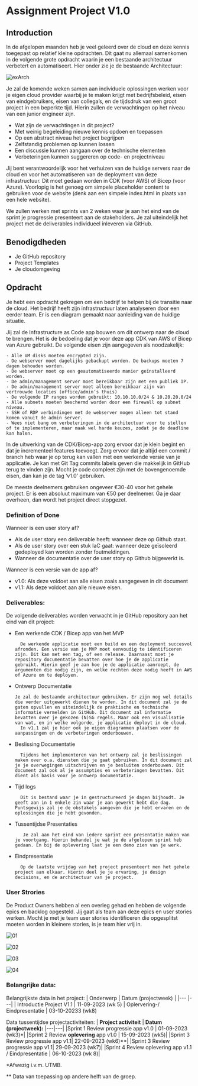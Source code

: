 # Assignment Project V1.0

## Introduction
In de afgelopen maanden heb je veel geleerd over de cloud en deze kennis toegepast op relatief kleine opdrachten. Dit gaat nu allemaal samenkomen in de volgende grote opdracht waarin je een bestaande architectuur verbetert en automatiseert. Hier onder zie je de bestaande Architectuur:

![exArch](../../../00_includes/Project/V1.0/excistingArch.png)

Je zal de komende weken samen aan individuele oplossingen werken voor je eigen cloud provider waarbij je te maken krijgt met bedrijfsbeleid, eisen van eindgebruikers, eisen van collega’s, en de tijdsdruk van een groot project in een beperkte tijd. Hierin zullen de verwachtingen op het niveau van een junior engineer zijn.

- Wat zijn de verwachtingen in dit project?
- Met weinig begeleiding nieuwe kennis opdoen en toepassen
- Op een abstract niveau het project begrijpen
- Zelfstandig problemen op kunnen lossen
- Een discussie kunnen aangaan over de technische elementen
- Verbeteringen kunnen suggereren op code- en projectniveau

Jij bent verantwoordelijk voor het verhuizen van de huidige servers naar de cloud en voor het automatiseren van de deployment van deze infrastructuur. Dit moet gedaan worden in CDK (voor AWS) of Bicep (voor Azure). Voorlopig is het genoeg om simpele placeholder content te gebruiken voor de website (denk aan een simpele index.html in plaats van een hele website).

We zullen werken met sprints van 2 weken waar je aan het eind van de sprint je progressie presenteert aan de stakeholders. Je zal uiteindelijk het project met de deliverables individueel inleveren via GitHub. 

## **Benodigdheden**
- Je GitHub repository
- Project Templates
- Je cloudomgeving

## **Opdracht**

Je hebt een opdracht gekregen om een bedrijf te helpen bij de transitie naar de cloud. Het bedrijf heeft zijn infrastructuur laten analyseren door een eerder team. Er is een diagram gemaakt naar aanleiding van de huidige situatie.

Jij zal de Infrastructure as Code app bouwen om dit ontwerp naar de cloud te brengen. Het is de bedoeling dat je voor deze app CDK van AWS of Bicep van Azure gebruikt. De volgende eisen zijn aangegeven als noodzakelijk:

    - Alle VM disks moeten encrypted zijn.
    - De webserver moet dagelijks gebackupt worden. De backups moeten 7 dagen behouden worden.
    - De webserver moet op een geautomatiseerde manier geïnstalleerd worden.
    - De admin/management server moet bereikbaar zijn met een publiek IP.
    - De admin/management server moet alleen bereikbaar zijn van vertrouwde locaties (office/admin’s thuis)
    - De volgende IP ranges worden gebruikt: 10.10.10.0/24 & 10.20.20.0/24
    - Alle subnets moeten beschermd worden door een firewall op subnet niveau.
    - SSH of RDP verbindingen met de webserver mogen alleen tot stand komen vanuit de admin server.
    - Wees niet bang om verbeteringen in de architectuur voor te stellen of te implementeren, maar maak wel harde keuzes, zodat je de deadline kan halen.

In de uitwerking van de CDK/Bicep-app zorg ervoor dat je klein begint en dat je incrementeel features toevoegt. Zorg ervoor dat je altijd een commit / branch heb waar je op terug kan vallen met een werkende versie van je applicatie. Je kan met Git Tag commits labels geven die makkelijk in GitHub terug te vinden zijn. Mocht je code compleet zijn met de bovengenoemde eisen, dan kan je de tag ‘v1.0’ gebruiken.

De meeste deelnemers gebruiken ongeveer €30-40 voor het gehele project. Er is een absoluut maximum van €50 per deelnemer. Ga je daar overheen, dan wordt het project direct stopgezet.

### Definition of Done
Wanneer is een user story af?
- Als de user story een deliverable heeft: wanneer deze op Github staat.
- Als de user story over een stuk IaC gaat: wanneer deze geïsoleerd gedeployed kan worden zonder foutmeldingen.
- Wanneer de documentatie over de user story op Github bijgewerkt is.

Wanneer is een versie van de app af?
- v1.0: Als deze voldoet aan alle eisen zoals aangegeven in dit document
- v1.1: Als deze voldoet aan alle nieuwe eisen.

### Deliverables:
De volgende deliverables worden verwacht in je GitHub repository aan het eind van dit project:
- Een werkende CDK / Bicep app van het MVP

        De werkende applicatie moet een build en een deployment succesvol afronden. Een versie van je MVP moet eenvoudig te identificeren zijn. Dit kan met een tag, of een release. Daarnaast moet je repository documentatie bevatten over hoe je de applicatie gebruikt. Hierin geef je aan hoe je de applicatie aanroept, de argumenten die nodig zijn, en welke rechten deze nodig heeft in AWS of Azure om te deployen.


- Ontwerp Documentatie

      Je zal de bestaande architectuur gebruiken. Er zijn nog wel details die verder uitgewerkt dienen te worden. In dit document zal je de gaten opvullen en uiteindelijk de praktische en technische informatie vermelden in GitHub. Dit document zal informatie bevatten over je gekozen (N)SG regels. Maar ook een visualisatie van wat, en in welke volgorde, je applicatie deployt in de cloud.
        In v1.1 zal je hier ook je eigen diagrammen plaatsen voor de aanpassingen en de verbeteringen onderbouwen.
  
- Beslissing Documentatie

        Tijdens het implementeren van het ontwerp zal je beslissingen maken over o.a. diensten die je gaat gebruiken. In dit document zal je je overwegingen uitschrijven en je besluiten onderbouwen. Dit document zal ook al je assumpties en verbeteringen bevatten. Dit dient als basis voor je ontwerp documentatie.

- Tijd logs

        Dit is bestand waar je in gestructureerd je dagen bijhoudt. Je geeft aan in 1 enkele zin waar je aan gewerkt hebt die dag. Puntsgewijs zal je de obstakels aangeven die je hebt ervaren en de oplossingen die je hebt gevonden.

- Tussentijdse Presentaties

         Je zal aan het eind van iedere sprint een presentatie maken van je voortgang. Hierin behandel je wat je de afgelopen sprint heb gedaan. En bij de oplevering laat je een demo zien van je werk.


- Eindpresentatie

        Op de laatste vrijdag van het project presenteert men het gehele project aan elkaar. Hierin deel je je ervaring, je design decisions, en de architectuur van je project.

### User Strories

De Product Owners hebben al een overleg gehad en hebben de volgende epics en backlog opgesteld. Jij gaat als team aan deze epics en user stories werken.
Mocht je met je team user stories identificeren die opgesplitst moeten worden in kleinere stories, is je team hier vrij in.

![01](../../../00_includes/Project/V1.0/userStory01.png)

![02](../../../00_includes/Project/V1.0/userStory02.png)

![03](../../../00_includes/Project/V1.0/userStory03.png)

![04](../../../00_includes/Project/V1.0/userStory04.png)

### Belangrijke data:

Belangrijkste data in het project:
| Onderwerp | Datum (projectweek) |
|--- |---|
| Introductie Project V1.1 | 11-09-2023 (wk 5)
| Oplervering-/ Eindpresentatie | 03-10-20233 (wk8)

Data tussentijdse projectactiviteiten:
| **Project activiteit** | **Datum (projectweek):**
|---|---|
|Sprint 1 Review progressie app v1.0 | 01-09-2023 (wk3)*|
|Sprint 2 Review **oplevering** app v1.0 | 15-09-2023 (wk5)|
|Sprint 3 Review progressie app v1.1| 22-09-2023 (wk6)**|
|Sprint 3 Review progressie app v1.1| 29-09-2023 (wk7)|
|Sprint 4 Review oplevering app v1.1 / Eindpresentatie | 06-10-2023 (wk 8)|

*Afwezig i.v.m. UTMB.

** Data van toepassing op andere helft van de groep.
